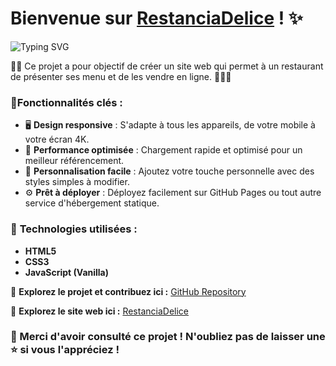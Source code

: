 # Bienvenue sur [RestanciaDelice](https://dereck22dev.github.io/RestanciaDelice-v2/public/html/index.html) ! ✨

![Typing SVG](https://readme-typing-svg.herokuapp.com?size=20&duration=3000&color=D51709&lines=Site+web+pour+Restauration+rapide+!;fastfood+et+plus...)

 💼✨ Ce projet a pour objectif de créer un site web qui permet à un restaurant de présenter ses menu et de les vendre en ligne. 🎨👨‍💻


### 🎨**Fonctionnalités clés :**

- 🖥️ **Design responsive** : S'adapte à tous les appareils, de votre mobile à votre écran 4K.
- 🚀 **Performance optimisée** : Chargement rapide et optimisé pour un meilleur référencement.
- 🎨 **Personnalisation facile** : Ajoutez votre touche personnelle avec des styles simples à modifier.
- ⚙️ **Prêt à déployer** : Déployez facilement sur GitHub Pages ou tout autre service d'hébergement statique.

### 🌟 **Technologies utilisées :**

- **HTML5**
- **CSS3**
- **JavaScript (Vanilla)**

👀 **Explorez le projet et contribuez ici :** [GitHub Repository](https://github.com/dereck22dev/RestanciaDelice-v2)


 👀 **Explorez le site web ici :** [RestanciaDelice](https://dereck22dev.github.io/RestanciaDelice-v2/public/html/index.html)

### 🌟 Merci d'avoir consulté ce projet ! N'oubliez pas de laisser une ⭐ si vous l'appréciez !

